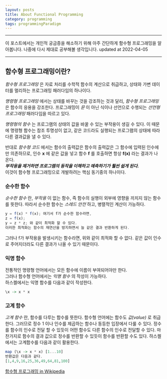 ```yaml
---
layout: posts
title: About Functional Programming
category: programming
tags: programmingParadigm
---
```


---

이 포스트에서는 개인적 궁금증을 해소하기 위해 아주 간단하게 함수형 프로그래밍을 알아봅니다.
나중에 다시 제대로 공부해볼 생각입니다.
updated at 2022-04-05

---

## 함수형 프로그래밍이란?

_함수형 프로그래밍_ 은 자료 처리를 수학적 함수의 계산으로 취급하고,
상태와 가변 데이터를 멀리하는 프로그래밍 패러다임의 하나이다.

_명령형 프로그래밍_ 에서는 상태를 바꾸는 것을 강조하는 것과 달리,
_함수형 프로그래밍_ 은 함수의 응용을 강조한다. 프로그래밍이 _문_ 이 아닌 식이나 선언으로 수행되는
_선언형 프로그래밍_ 패러다임을 따르고 있다.

_명령형의 함수_ 는 프로그램의 상태의 값을 바꿀 수 있는 부작용이 생길 수 있다. 이 때문에 명령형 함수는
참조 투명성이 없고, 같은 코드라도 실행되는 프로그램의 상태에 따라 다른 결과값을 낼 수 있다.

반대로 _함수형 코드_ 에서는 함수의 출력값은 함수의 출력값은 그 함수에 입력된 인수에만 의존하므로,
인수 **x** 에 같은 값을 넣고 함수 **f** 를 호출하면 항상 **f(x)** 라는 결과가 나온다.  
**_부작용을 제거하면 프로그램의 동작을 이해하고 예측하기가 훨씬 쉽게 된다._**  
이것이 함수형 프로그래밍으로 개발하려는 핵심 동기중의 하나이다.

### 순수한 함수

_순수한 함수_ 란, _부작용_ 이 없는 함수, 즉 함수의 실행이 외부에 영향을 끼치지 않는 함수를 뜻한다.
따라서 순수한 함수는 _스레드 안전_ 하고, 병렬적인 계산이 가능하다.

```javascript
y = f(x) * f(x); 여기서 f가 순수한 함수라면,
z = f(x);
y = z * z; 와 같이 최적화 할 수 있다.
이러한 최적화는 함수의 재연산을 방지하면서 늘 같은 결과 반환하게 된다.
```

그러나 f가 부작용을 발생시키는 함수라면, 위와 같이 최적화 할 수 없다.
같은 값이 인수로 주어지더라도 다른 결과가 나올 수 있기 때문이다.

### 익명 함수

전통적인 명령형 언어에서는 모든 함수에 이름이 부여되어야만 한다.  
그러나 함수형 언어에서는 _익명 함수_ 의 작성이 가능하다.  
하스켈에서는 익명 함수를 다음과 같이 작성한다.

```haskell
\x -> x * x
```

### 고계 함수

_고계 함수_ 란, 함수를 다루는 함수를 뜻한다. 함수형 언어에는 함수도 _값(value)_ 로 취급한다.
그러므로 정수 1 이나 인수를 제곱하는 함수나 동등한 입장에서 다룰 수 있다. 정수를 함수의 인수로 전달 할
수 있듯이 어떤 함수도 다른 함수의 인수로 전달할 수 있다. 마찬가지로 함수의 결과 값으로 정수를 반환할 수 있듯이
함수를 반환할 수도 있다. 하스켈에서는 고계함수를 다음과 같이 활용한다.

```haskell
map (\x -> x * x) [1...10]
반환값은 다음과 같다.
[1,4,9,16,25,36,49,64,81,100]
```

[함수형 프로그래밍 in Wikipedia](https://ko.wikipedia.org/wiki/%ED%95%A8%EC%88%98%ED%98%95_%ED%94%84%EB%A1%9C%EA%B7%B8%EB%9E%98%EB%B0%8D)
